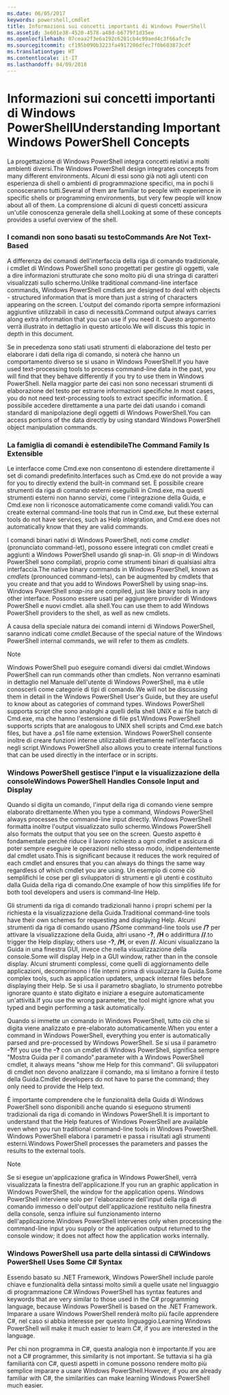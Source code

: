```yaml
---
ms.date: 06/05/2017
keywords: powershell,cmdlet
title: Informazioni sui concetti importanti di Windows PowerShell
ms.assetid: 3e601e38-4520-4578-a48d-b6779f1d35ee
ms.openlocfilehash: 07ceaa2f3e6a192c6281cb4c99aed4c3f66afc7e
ms.sourcegitcommit: cf195b090b3223fa4917206dfec7f0b603873cdf
ms.translationtype: HT
ms.contentlocale: it-IT
ms.lasthandoff: 04/09/2018
---
```

# <a name="understanding-important-windows-powershell-concepts"></a><span data-ttu-id="aba95-103">Informazioni sui concetti importanti di Windows PowerShell</span><span class="sxs-lookup"><span data-stu-id="aba95-103">Understanding Important Windows PowerShell Concepts</span></span>
<span data-ttu-id="aba95-104">La progettazione di Windows PowerShell integra concetti relativi a molti ambienti diversi.</span><span class="sxs-lookup"><span data-stu-id="aba95-104">The Windows PowerShell design integrates concepts from many different environments.</span></span> <span data-ttu-id="aba95-105">Alcuni di essi sono già noti agli utenti con esperienza di shell o ambienti di programmazione specifici, ma in pochi li conosceranno tutti.</span><span class="sxs-lookup"><span data-stu-id="aba95-105">Several of them are familiar to people with experience in specific shells or programming environments, but very few people will know about all of them.</span></span> <span data-ttu-id="aba95-106">La comprensione di alcuni di questi concetti assicura un'utile conoscenza generale della shell.</span><span class="sxs-lookup"><span data-stu-id="aba95-106">Looking at some of these concepts provides a useful overview of the shell.</span></span>

### <a name="commands-are-not-text-based"></a><span data-ttu-id="aba95-107">I comandi non sono basati su testo</span><span class="sxs-lookup"><span data-stu-id="aba95-107">Commands Are Not Text-Based</span></span>
<span data-ttu-id="aba95-108">A differenza dei comandi dell'interfaccia della riga di comando tradizionale, i cmdlet di Windows PowerShell sono progettati per gestire gli oggetti, vale a dire informazioni strutturate che sono molto più di una stringa di caratteri visualizzati sullo schermo.</span><span class="sxs-lookup"><span data-stu-id="aba95-108">Unlike traditional command-line interface commands, Windows PowerShell cmdlets are designed to deal with objects - structured information that is more than just a string of characters appearing on the screen.</span></span> <span data-ttu-id="aba95-109">L'output del comando riporta sempre informazioni aggiuntive utilizzabili in caso di necessità.</span><span class="sxs-lookup"><span data-stu-id="aba95-109">Command output always carries along extra information that you can use if you need it.</span></span> <span data-ttu-id="aba95-110">Questo argomento verrà illustrato in dettaglio in questo articolo.</span><span class="sxs-lookup"><span data-stu-id="aba95-110">We will discuss this topic in depth in this document.</span></span>

<span data-ttu-id="aba95-111">Se in precedenza sono stati usati strumenti di elaborazione del testo per elaborare i dati della riga di comando, si noterà che hanno un comportamento diverso se si usano in Windows PowerShell.</span><span class="sxs-lookup"><span data-stu-id="aba95-111">If you have used text-processing tools to process command-line data in the past, you will find that they behave differently if you try to use them in Windows PowerShell.</span></span> <span data-ttu-id="aba95-112">Nella maggior parte dei casi non sono necessari strumenti di elaborazione del testo per estrarre informazioni specifiche.</span><span class="sxs-lookup"><span data-stu-id="aba95-112">In most cases, you do not need text-processing tools to extract specific information.</span></span> <span data-ttu-id="aba95-113">È possibile accedere direttamente a una parte dei dati usando i comandi standard di manipolazione degli oggetti di Windows PowerShell.</span><span class="sxs-lookup"><span data-stu-id="aba95-113">You can access portions of the data directly by using standard Windows PowerShell object manipulation commands.</span></span>

### <a name="the-command-family-is-extensible"></a><span data-ttu-id="aba95-114">La famiglia di comandi è estendibile</span><span class="sxs-lookup"><span data-stu-id="aba95-114">The Command Family Is Extensible</span></span>
<span data-ttu-id="aba95-115">Le interfacce come Cmd.exe non consentono di estendere direttamente il set di comandi predefinito.</span><span class="sxs-lookup"><span data-stu-id="aba95-115">Interfaces such as Cmd.exe do not provide a way for you to directly extend the built-in command set.</span></span> <span data-ttu-id="aba95-116">È possibile creare strumenti da riga di comando esterni eseguibili in Cmd.exe, ma questi strumenti esterni non hanno servizi, come l'integrazione della Guida, e Cmd.exe non li riconosce automaticamente come comandi validi.</span><span class="sxs-lookup"><span data-stu-id="aba95-116">You can create external command-line tools that run in Cmd.exe, but these external tools do not have services, such as Help integration, and Cmd.exe does not automatically know that they are valid commands.</span></span>

<span data-ttu-id="aba95-117">I comandi binari nativi di Windows PowerShell, noti come *cmdlet* (pronunciato command-let), possono essere integrati con cmdlet creati e aggiunti a Windows PowerShell usando gli snap-in. Gli *snap-in* di Windows PowerShell sono compilati, proprio come strumenti binari di qualsiasi altra interfaccia.</span><span class="sxs-lookup"><span data-stu-id="aba95-117">The native binary commands in Windows PowerShell, known as *cmdlets* (pronounced command-lets), can be augmented by cmdlets that you create and that you add to Windows PowerShell by using snap-ins. Windows PowerShell *snap-ins* are compiled, just like binary tools in any other interface.</span></span> <span data-ttu-id="aba95-118">Possono essere usati per aggiungere provider di Windows PowerShell e nuovi cmdlet. alla shell.</span><span class="sxs-lookup"><span data-stu-id="aba95-118">You can use them to add Windows PowerShell providers to the shell, as well as new cmdlets.</span></span>

<span data-ttu-id="aba95-119">A causa della speciale natura dei comandi interni di Windows PowerShell, saranno indicati come *cmdlet*.</span><span class="sxs-lookup"><span data-stu-id="aba95-119">Because of the special nature of the Windows PowerShell internal commands, we will refer to them as *cmdlets*.</span></span>

> [!NOTE]
> <span data-ttu-id="aba95-120">Windows PowerShell può eseguire comandi diversi dai cmdlet.</span><span class="sxs-lookup"><span data-stu-id="aba95-120">Windows PowerShell can run commands other than cmdlets.</span></span> <span data-ttu-id="aba95-121">Non verranno esaminati in dettaglio nel Manuale dell'utente di Windows PowerShell, ma è utile conoscerli come categorie di tipi di comando.</span><span class="sxs-lookup"><span data-stu-id="aba95-121">We will not be discussing them in detail in the Windows PowerShell User's Guide, but they are useful to know about as categories of command types.</span></span> <span data-ttu-id="aba95-122">Windows PowerShell supporta script che sono analoghi a quelli della shell UNIX e ai file batch di Cmd.exe, ma che hanno l'estensione di file ps1.</span><span class="sxs-lookup"><span data-stu-id="aba95-122">Windows PowerShell supports scripts that are analogous to UNIX shell scripts and Cmd.exe batch files, but have a .ps1 file name extension.</span></span> <span data-ttu-id="aba95-123">Windows PowerShell consente inoltre di creare funzioni interne utilizzabili direttamente nell'interfaccia o negli script.</span><span class="sxs-lookup"><span data-stu-id="aba95-123">Windows PowerShell also allows you to create internal functions that can be used directly in the interface or in scripts.</span></span>

### <a name="windows-powershell-handles-console-input-and-display"></a><span data-ttu-id="aba95-124">Windows PowerShell gestisce l'input e la visualizzazione della console</span><span class="sxs-lookup"><span data-stu-id="aba95-124">Windows PowerShell Handles Console Input and Display</span></span>
<span data-ttu-id="aba95-125">Quando si digita un comando, l'input della riga di comando viene sempre elaborato direttamente.</span><span class="sxs-lookup"><span data-stu-id="aba95-125">When you type a command, Windows PowerShell always processes the command-line input directly.</span></span> <span data-ttu-id="aba95-126">Windows PowerShell formatta inoltre l'output visualizzato sullo schermo.</span><span class="sxs-lookup"><span data-stu-id="aba95-126">Windows PowerShell also formats the output that you see on the screen.</span></span> <span data-ttu-id="aba95-127">Questo aspetto è fondamentale perché riduce il lavoro richiesto a ogni cmdlet e assicura di poter sempre eseguire le operazioni nello stesso modo, indipendentemente dal cmdlet usato.</span><span class="sxs-lookup"><span data-stu-id="aba95-127">This is significant because it reduces the work required of each cmdlet and ensures that you can always do things the same way regardless of which cmdlet you are using.</span></span> <span data-ttu-id="aba95-128">Un esempio di come ciò semplifichi le cose per gli sviluppatori di strumenti e gli utenti è costituito dalla Guida della riga di comando.</span><span class="sxs-lookup"><span data-stu-id="aba95-128">One example of how this simplifies life for both tool developers and users is command-line Help.</span></span>

<span data-ttu-id="aba95-129">Gli strumenti da riga di comando tradizionali hanno i propri schemi per la richiesta e la visualizzazione della Guida.</span><span class="sxs-lookup"><span data-stu-id="aba95-129">Traditional command-line tools have their own schemes for requesting and displaying Help.</span></span> <span data-ttu-id="aba95-130">Alcuni strumenti da riga di comando usano **/?**</span><span class="sxs-lookup"><span data-stu-id="aba95-130">Some command-line tools use **/?**</span></span> <span data-ttu-id="aba95-131">per attivare la visualizzazione della Guida, altri usano **-?**, **/H** o addirittura **//**.</span><span class="sxs-lookup"><span data-stu-id="aba95-131">to trigger the Help display; others use **-?**, **/H**, or even **//**.</span></span> <span data-ttu-id="aba95-132">Alcuni visualizzano la Guida in una finestra GUI, invece che nella visualizzazione della console.</span><span class="sxs-lookup"><span data-stu-id="aba95-132">Some will display Help in a GUI window, rather than in the console display.</span></span> <span data-ttu-id="aba95-133">Alcuni strumenti complessi, come quelli di aggiornamento delle applicazioni, decomprimono i file interni prima di visualizzare la Guida.</span><span class="sxs-lookup"><span data-stu-id="aba95-133">Some complex tools, such as application updaters, unpack internal files before displaying their Help.</span></span> <span data-ttu-id="aba95-134">Se si usa il parametro sbagliato, lo strumento potrebbe ignorare quanto è stato digitato e iniziare a eseguire automaticamente un'attività.</span><span class="sxs-lookup"><span data-stu-id="aba95-134">If you use the wrong parameter, the tool might ignore what you typed and begin performing a task automatically.</span></span>

<span data-ttu-id="aba95-135">Quando si immette un comando in Windows PowerShell, tutto ciò che si digita viene analizzato e pre-elaborato automaticamente.</span><span class="sxs-lookup"><span data-stu-id="aba95-135">When you enter a command in Windows PowerShell, everything you enter is automatically parsed and pre-processed by Windows PowerShell.</span></span> <span data-ttu-id="aba95-136">Se si usa il parametro **-?**</span><span class="sxs-lookup"><span data-stu-id="aba95-136">If you use the **-?**</span></span> <span data-ttu-id="aba95-137">con un cmdlet di Windows PowerShell, significa sempre "Mostra Guida per il comando".</span><span class="sxs-lookup"><span data-stu-id="aba95-137">parameter with a Windows PowerShell cmdlet, it always means "show me Help for this command".</span></span> <span data-ttu-id="aba95-138">Gli sviluppatori di cmdlet non devono analizzare il comando, ma si limitano a fornire il testo della Guida.</span><span class="sxs-lookup"><span data-stu-id="aba95-138">Cmdlet developers do not have to parse the command; they only need to provide the Help text.</span></span>

<span data-ttu-id="aba95-139">È importante comprendere che le funzionalità della Guida di Windows PowerShell sono disponibili anche quando si eseguono strumenti tradizionali da riga di comando in Windows PowerShell.</span><span class="sxs-lookup"><span data-stu-id="aba95-139">It is important to understand that the Help features of Windows PowerShell are available even when you run traditional command-line tools in Windows PowerShell.</span></span> <span data-ttu-id="aba95-140">Windows PowerShell elabora i parametri e passa i risultati agli strumenti esterni.</span><span class="sxs-lookup"><span data-stu-id="aba95-140">Windows PowerShell processes the parameters and passes the results to the external tools.</span></span>

> [!NOTE]
> <span data-ttu-id="aba95-141">Se si esegue un'applicazione grafica in Windows PowerShell, verrà visualizzata la finestra dell'applicazione.</span><span class="sxs-lookup"><span data-stu-id="aba95-141">If you run an graphic application in Windows PowerShell, the window for the application opens.</span></span> <span data-ttu-id="aba95-142">Windows PowerShell interviene solo per l'elaborazione dell'input della riga di comando immesso o dell'output dell'applicazione restituito nella finestra della console, senza influire sul funzionamento interno dell'applicazione.</span><span class="sxs-lookup"><span data-stu-id="aba95-142">Windows PowerShell intervenes only when processing the command-line input you supply or the application output returned to the console window; it does not affect how the application works internally.</span></span>

### <a name="windows-powershell-uses-some-c-syntax"></a><span data-ttu-id="aba95-143">Windows PowerShell usa parte della sintassi di C#</span><span class="sxs-lookup"><span data-stu-id="aba95-143">Windows PowerShell Uses Some C# Syntax</span></span>
<span data-ttu-id="aba95-144">Essendo basato su .NET Framework, Windows PowerShell include parole chiave e funzionalità della sintassi molto simili a quelle usate nel linguaggio di programmazione C#.</span><span class="sxs-lookup"><span data-stu-id="aba95-144">Windows PowerShell has syntax features and keywords that are very similar to those used in the C# programming language, because Windows PowerShell is based on the .NET Framework.</span></span> <span data-ttu-id="aba95-145">Imparare a usare Windows PowerShell renderà molto più facile apprendere C#, nel caso si abbia interesse per questo linguaggio.</span><span class="sxs-lookup"><span data-stu-id="aba95-145">Learning Windows PowerShell will make it much easier to learn C#, if you are interested in the language.</span></span>

<span data-ttu-id="aba95-146">Per chi non programma in C#, questa analogia non è importante.</span><span class="sxs-lookup"><span data-stu-id="aba95-146">If you are not a C# programmer, this similarity is not important.</span></span> <span data-ttu-id="aba95-147">Se tuttavia si ha già familiarità con C#, questi aspetti in comune possono rendere molto più semplice imparare a usare Windows PowerShell.</span><span class="sxs-lookup"><span data-stu-id="aba95-147">However, if you are already familiar with C#, the similarities can make learning Windows PowerShell much easier.</span></span>